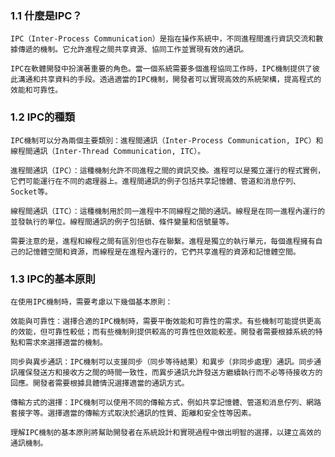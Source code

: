 ### 1.1 什麼是IPC？
    IPC（Inter-Process Communication）是指在操作系統中，不同進程間進行資訊交流和數據傳遞的機制。它允許進程之間共享資源、協同工作並實現有效的通訊。

    IPC在軟體開發中扮演著重要的角色。當一個系統需要多個進程協同工作時，IPC機制提供了彼此溝通和共享資料的手段。透過適當的IPC機制，開發者可以實現高效的系統架構，提高程式的效能和可靠性。

### 1.2 IPC的種類
    IPC機制可以分為兩個主要類別：進程間通訊（Inter-Process Communication, IPC）和線程間通訊（Inter-Thread Communication, ITC）。

    進程間通訊（IPC）：這種機制允許不同進程之間的資訊交換。進程可以是獨立運行的程式實例，它們可能運行在不同的處理器上。進程間通訊的例子包括共享記憶體、管道和消息佇列、Socket等。

    線程間通訊（ITC）：這種機制用於同一進程中不同線程之間的通訊。線程是在同一進程內運行的並發執行的單位。線程間通訊的例子包括鎖、條件變量和信號量等。

    需要注意的是，進程和線程之間有區別但也存在聯繫。進程是獨立的執行單元，每個進程擁有自己的記憶體空間和資源，而線程是在進程內運行的，它們共享進程的資源和記憶體空間。

### 1.3 IPC的基本原則
    在使用IPC機制時，需要考慮以下幾個基本原則：

    效能與可靠性：選擇合適的IPC機制時，需要平衡效能和可靠性的需求。有些機制可能提供更高的效能，但可靠性較低；而有些機制則提供較高的可靠性但效能較差。開發者需要根據系統的特點和需求來選擇適當的機制。

    同步與異步通訊：IPC機制可以支援同步（同步等待結果）和異步（非同步處理）通訊。同步通訊確保發送方和接收方之間的時間一致性，而異步通訊允許發送方繼續執行而不必等待接收方的回應。開發者需要根據具體情況選擇適當的通訊方式。

    傳輸方式的選擇：IPC機制可以使用不同的傳輸方式，例如共享記憶體、管道和消息佇列、網路套接字等。選擇適當的傳輸方式取決於通訊的性質、距離和安全性等因素。

    理解IPC機制的基本原則將幫助開發者在系統設計和實現過程中做出明智的選擇，以建立高效的通訊機制。